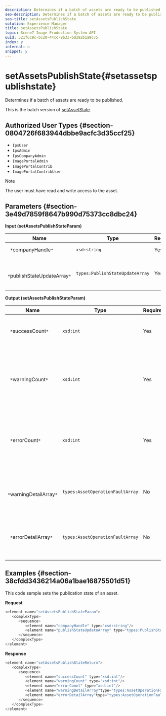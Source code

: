 ```yaml
---
description: Determines if a batch of assets are ready to be published.
seo-description: Determines if a batch of assets are ready to be published.
seo-title: setAssetsPublishState
solution: Experience Manager
title: setAssetsPublishState
topic: Scene7 Image Production System API
uuid: 521f6c9c-bc20-44cc-9b33-bd192b1a9c75
index: y
internal: n
snippet: y
---
```


# setAssetsPublishState{#setassetspublishstate}

Determines if a batch of assets are ready to be published.

 This is the batch version of [setAssetState](../../../operations/c-operations-intro/c-methods/r-set-asset-publish-state.md#reference-9efc2eeea42348e0b1d5f3d1005c6563). 

## Authorized User Types {#section-0804726f683944dbbe9acfc3d35ccf25}

* `IpsUser` 
* `IpsAdmin` 
* `IpsCompanyAdmin` 
* `ImagePortalAdmin` 
* `ImagePortalContrib` 
* `ImagePortalContribUser`

>[!NOTE]
>
>The user must have read and write access to the asset.

## Parameters {#section-3e49d7859f8647b990d75373cc8dbc24}

**Input (setAssetsPublishStateParam)** 

|  Name  | Type  | Required  | Description  |
|---|---|---|---|
|  ` *`companyHandle`*`  | `xsd:string`  | Yes  | Company handle.  |
|  ` *`publishStateUpdateArray`*`  | `types:PublishStateUpdateArray`  | Yes  | Array of publish state values for the assets.  |

**Output (setAssetsPublishStateParam)** 

|  Name  | Type  | Required  | Description  |
|---|---|---|---|
|  ` *`successCount`*`  | `xsd:int`  | Yes  | The number of successfully updated assets.  |
|  ` *`warningCount`*`  | `xsd:int`  | Yes  | The number of assets that generated a warning when the operation tried to update them.  |
|  ` *`errorCount`*`  | `xsd:int`  | Yes  | The number of assets that generated an error when the operation tried to delete them.  |
|  ` *`warningDetailArray`*`  | `types:AssetOperationFaultArray`  | No  | Details associated with the asset updates that generated a warning.  |
|  ` *`errorDetailArray`*`  | `types:AssetOperationFaultArray`  | No  | Details associated with the asset updates that generated an error.  |

## Examples {#section-38cfdd3436214a06a1bae16875501d51}

This code sample sets the publication state of an asset.

**Request** 

```java
<element name="setAssetsPublishStateParam">
   <complexType>
      <sequence>
         <element name="companyHandle" type="xsd:string"/>
         <element name="publishStateUpdateArray" type="types:PublishStateUpdateArray"/>
      </sequence>
   </complexType>
</element>
```

**Response** 

```java
<element name="setAssetsPublishStateReturn">
   <complexType>
      <sequence>
         <element name="successCount" type="xsd:int"/>
         <element name="warningCount" type="xsd:int"/>
         <element name="errorCount" type="xsd:int"/>
         <element name="warningDetailArray"type="types:AssetOperationFaultArray" minOccurs="0"/>
         <element name="errorDetailArray"type="types:AssetOperationFaultArray" minOccurs="0"/>
      </sequence>
   </complexType>
</element>
```


